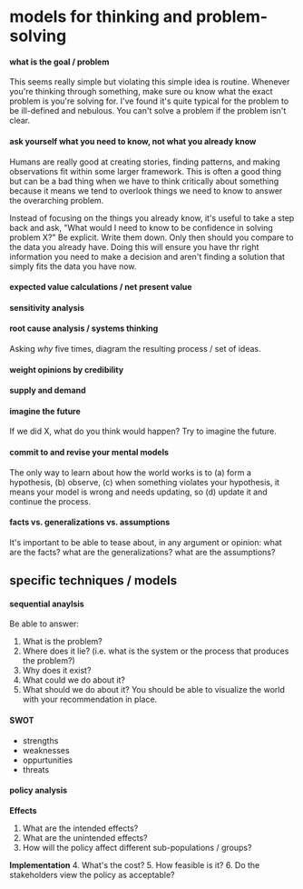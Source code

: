 # models for thinking and problem-solving

#### what is the goal / problem

This seems really simple but violating this simple idea is routine. Whenever you're thinking through something, make sure ou know what the exact problem is you're solving for. I've found it's quite typical for the problem to be ill-defined and nebulous. You can't solve a problem if the problem isn't clear.

#### ask yourself what you need to know, not what you already know

Humans are really good at creating stories, finding patterns, and making observations fit within some larger framework. This is often a good thing but can be a bad thing when we have to think critically about something because it means we tend to overlook things we need to know to answer the overarching problem.

Instead of focusing on the things you already know, it's useful to take a step back and ask, "What would I need to know to be confidence in solving problem X?" Be explicit. Write them down. Only then should you compare to the data you already have. Doing this will ensure you have thr right information you need to make a decision and aren't finding a solution that simply fits the data you have now.

#### expected value calculations / net present value

#### sensitivity analysis

#### root cause analysis / systems thinking

Asking _why_ five times, diagram the resulting process / set of ideas.

#### weight opinions by credibility

#### supply and demand

#### imagine the future

If we did X, what do you think would happen? Try to imagine the future.

#### commit to and revise your mental models

The only way to learn about how the world works is to (a) form a hypothesis, (b) observe, (c) when something violates your hypothesis, it means your model is wrong and needs updating, so (d) update it and continue the process.

#### facts vs. generalizations vs. assumptions

It's important to be able to tease about, in any argument or opinion: what are the facts? what are the generalizations? what are the assumptions?

## specific techniques / models

#### sequential anaylsis

Be able to answer:

1. What is the problem?
2. Where does it lie? (i.e. what is the system or the process that produces the problem?)
3. Why does it exist?
4. What could we do about it?
5. What should we do about it? You should be able to visualize the world with your recommendation in place.


#### SWOT

- strengths
- weaknesses
- oppurtunities
- threats

#### policy analysis

__Effects__
1. What are the intended effects?
2. What are the unintended effects?
3. How will the policy affect different sub-populations / groups?

__Implementation__
4. What's the cost?
5. How feasible is it?
6. Do the stakeholders view the policy as acceptable?

